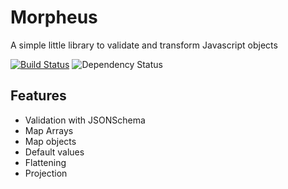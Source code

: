 # Morpheus
A simple little library to validate and transform Javascript objects

[![Build Status](https://travis-ci.org/nmehta6/morpheus.svg)](https://travis-ci.org/nmehta6/morpheus)
![Dependency Status](https://david-dm.org/nmehta6/morpheus.svg)


## Features

- Validation with JSONSchema
- Map Arrays
- Map objects
- Default values
- Flattening
- Projection

